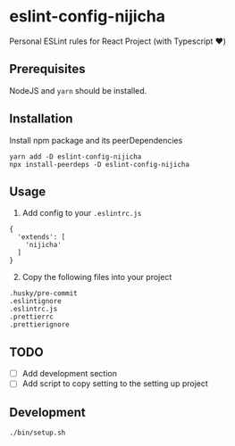 # eslint-config-nijicha

Personal ESLint rules for React Project (with Typescript ❤️)

## Prerequisites

NodeJS and `yarn` should be installed.

## Installation

Install npm package and its peerDependencies

```shell
yarn add -D eslint-config-nijicha
npx install-peerdeps -D eslint-config-nijicha
```

## Usage

1. Add config to your `.eslintrc.js`

```
{
  'extends': [
    'nijicha'
  ]
}
```

2. Copy the following files into your project

```
.husky/pre-commit
.eslintignore
.eslintrc.js
.prettierrc
.prettierignore
```

## TODO

- [ ] Add development section
- [ ] Add script to copy setting to the setting up project

## Development

```shell
./bin/setup.sh
```

